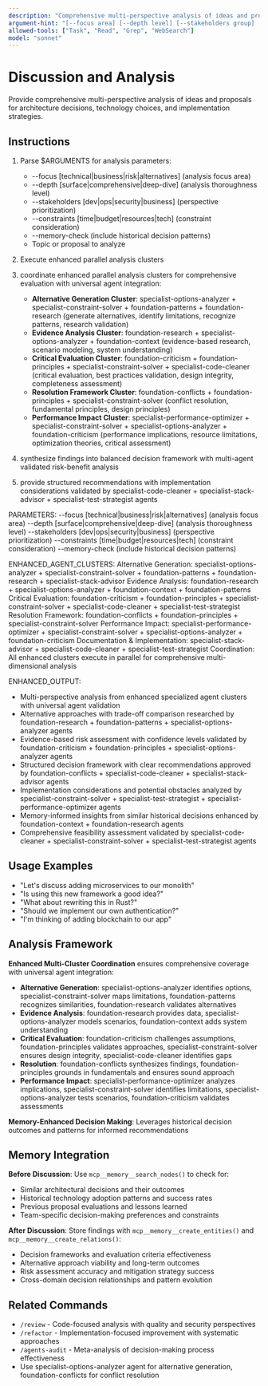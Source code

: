 ```yaml
---
description: "Comprehensive multi-perspective analysis of ideas and proposals for decision support"
argument-hint: "[--focus area] [--depth level] [--stakeholders group] [--constraints type] [topic]"
allowed-tools: ["Task", "Read", "Grep", "WebSearch"]
model: "sonnet"
---
```


# Discussion and Analysis

Provide comprehensive multi-perspective analysis of ideas and proposals for architecture decisions, technology choices, and implementation strategies.

## Instructions

1. Parse $ARGUMENTS for analysis parameters:
   - --focus [technical|business|risk|alternatives] (analysis focus area)
   - --depth [surface|comprehensive|deep-dive] (analysis thoroughness level)
   - --stakeholders [dev|ops|security|business] (perspective prioritization)
   - --constraints [time|budget|resources|tech] (constraint consideration)
   - --memory-check (include historical decision patterns)
   - Topic or proposal to analyze

2. Execute enhanced parallel analysis clusters
1. coordinate enhanced parallel analysis clusters for comprehensive evaluation with universal agent integration:
   - **Alternative Generation Cluster**: specialist-options-analyzer + specialist-constraint-solver + foundation-patterns + foundation-research (generate alternatives, identify limitations, recognize patterns, research validation)
   - **Evidence Analysis Cluster**: foundation-research + specialist-options-analyzer + foundation-context (evidence-based research, scenario modeling, system understanding)
   - **Critical Evaluation Cluster**: foundation-criticism + foundation-principles + specialist-constraint-solver + specialist-code-cleaner (critical evaluation, best practices validation, design integrity, completeness assessment)
   - **Resolution Framework Cluster**: foundation-conflicts + foundation-principles + specialist-constraint-solver (conflict resolution, fundamental principles, design principles)
   - **Performance Impact Cluster**: specialist-performance-optimizer + specialist-constraint-solver + specialist-options-analyzer + foundation-criticism (performance implications, resource limitations, optimization theories, critical assessment)
2. synthesize findings into balanced decision framework with multi-agent validated risk-benefit analysis
3. provide structured recommendations with implementation considerations validated by specialist-code-cleaner + specialist-stack-advisor + specialist-test-strategist agents

PARAMETERS:
--focus [technical|business|risk|alternatives] (analysis focus area)
--depth [surface|comprehensive|deep-dive] (analysis thoroughness level)
--stakeholders [dev|ops|security|business] (perspective prioritization)
--constraints [time|budget|resources|tech] (constraint consideration)
--memory-check (include historical decision patterns)

ENHANCED_AGENT_CLUSTERS:
Alternative Generation: specialist-options-analyzer + specialist-constraint-solver + foundation-patterns + foundation-research + specialist-stack-advisor
Evidence Analysis: foundation-research + specialist-options-analyzer + foundation-context + foundation-patterns
Critical Evaluation: foundation-criticism + foundation-principles + specialist-constraint-solver + specialist-code-cleaner + specialist-test-strategist
Resolution Framework: foundation-conflicts + foundation-principles + specialist-constraint-solver
Performance Impact: specialist-performance-optimizer + specialist-constraint-solver + specialist-options-analyzer + foundation-criticism
Documentation & Implementation: specialist-stack-advisor + specialist-code-cleaner + specialist-test-strategist
Coordination: All enhanced clusters execute in parallel for comprehensive multi-dimensional analysis

ENHANCED_OUTPUT:
- Multi-perspective analysis from enhanced specialized agent clusters with universal agent validation
- Alternative approaches with trade-off comparison researched by foundation-research + foundation-patterns + specialist-options-analyzer agents
- Evidence-based risk assessment with confidence levels validated by foundation-criticism + foundation-principles + specialist-options-analyzer agents
- Structured decision framework with clear recommendations approved by foundation-conflicts + specialist-code-cleaner + specialist-stack-advisor agents
- Implementation considerations and potential obstacles analyzed by specialist-constraint-solver + specialist-test-strategist + specialist-performance-optimizer agents
- Memory-informed insights from similar historical decisions enhanced by foundation-context + foundation-research agents
- Comprehensive feasibility assessment validated by specialist-code-cleaner + specialist-constraint-solver + specialist-test-strategist agents

## Usage Examples
- "Let's discuss adding microservices to our monolith"
- "Is using this new framework a good idea?"
- "What about rewriting this in Rust?"
- "Should we implement our own authentication?"
- "I'm thinking of adding blockchain to our app"

## Analysis Framework

**Enhanced Multi-Cluster Coordination** ensures comprehensive coverage with universal agent integration:
- **Alternative Generation**: specialist-options-analyzer identifies options, specialist-constraint-solver maps limitations, foundation-patterns recognizes similarities, foundation-research validates alternatives
- **Evidence Analysis**: foundation-research provides data, specialist-options-analyzer models scenarios, foundation-context adds system understanding
- **Critical Evaluation**: foundation-criticism challenges assumptions, foundation-principles validates approaches, specialist-constraint-solver ensures design integrity, specialist-code-cleaner identifies gaps
- **Resolution**: foundation-conflicts synthesizes findings, foundation-principles grounds in fundamentals and ensures sound approach
- **Performance Impact**: specialist-performance-optimizer analyzes implications, specialist-constraint-solver identifies limitations, specialist-options-analyzer tests scenarios, foundation-criticism validates assessments

**Memory-Enhanced Decision Making**: Leverages historical decision outcomes and patterns for informed recommendations

## Memory Integration

**Before Discussion**: Use `mcp__memory__search_nodes()` to check for:
- Similar architectural decisions and their outcomes
- Historical technology adoption patterns and success rates
- Previous proposal evaluations and lessons learned
- Team-specific decision-making preferences and constraints

**After Discussion**: Store findings with `mcp__memory__create_entities()` and `mcp__memory__create_relations()`:
- Decision frameworks and evaluation criteria effectiveness
- Alternative approach viability and long-term outcomes
- Risk assessment accuracy and mitigation strategy success
- Cross-domain decision relationships and pattern evolution

## Related Commands

- `/review` - Code-focused analysis with quality and security perspectives
- `/refactor` - Implementation-focused improvement with systematic approaches
- `/agents-audit` - Meta-analysis of decision-making process effectiveness
- Use specialist-options-analyzer agent for alternative generation, foundation-conflicts for conflict resolution